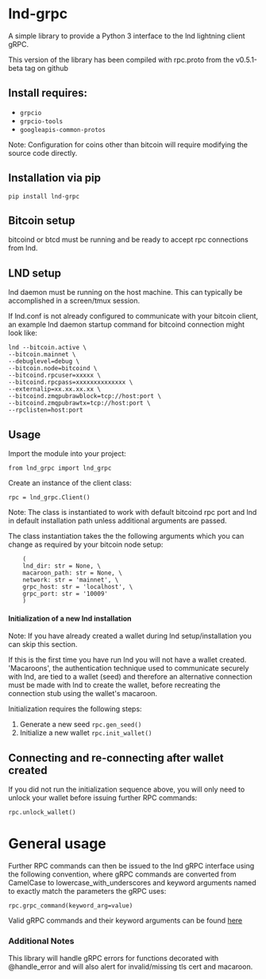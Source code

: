 # lnd-grpc

A simple library to provide a Python 3 interface to the lnd lightning client gRPC.

This version of the library has been compiled with rpc.proto from the v0.5.1-beta tag on github

## Install requires:
* `grpcio`
* `grpcio-tools`
* `googleapis-common-protos`

Note: Configuration for coins other than bitcoin will require modifying the source code directly.

## Installation via pip

`pip install lnd-grpc`

## Bitcoin setup

bitcoind or btcd must be running and be ready to accept rpc connections from lnd.

## LND setup
lnd daemon must be running on the host machine. This can typically be accomplished in a screen/tmux session.

If lnd.conf is not already configured to communicate with your bitcoin client, an example lnd daemon startup command for bitcoind connection might look like:

```
lnd --bitcoin.active \
--bitcoin.mainnet \
--debuglevel=debug \
--bitcoin.node=bitcoind \
--bitcoind.rpcuser=xxxxx \
--bitcoind.rpcpass=xxxxxxxxxxxxxx \
--externalip=xx.xx.xx.xx \
--bitcoind.zmqpubrawblock=tcp://host:port \
--bitcoind.zmqpubrawtx=tcp://host:port \
--rpclisten=host:port
```

## Usage
Import the module into your project:

`from lnd_grpc import lnd_grpc`

Create an instance of the client class: 

`rpc = lnd_grpc.Client()`

Note: The class is instantiated to work with default bitcoind rpc port and lnd in default installation path unless additional arguments are passed.

The class instantiation takes the the following arguments which you can change as required by your bitcoin node setup:

```
    (
    lnd_dir: str = None, \
    macaroon_path: str = None, \
    network: str = 'mainnet', \
    grpc_host: str = 'localhost', \
    grpc_port: str = '10009'
    )
```



#### Initialization of a new lnd installation

Note: If you have already created a wallet during lnd setup/installation you can skip this section.

If this is the first time you have run lnd you will not have a wallet created. 'Macaroons', the authentication technique used to communicate securely with lnd, are tied to a wallet (seed) and therefore an alternative connection must be made with lnd to create the wallet, before recreating the connection stub using the wallet's macaroon.

Initialization requires the following steps:
1. Generate a new seed `rpc.gen_seed()`
2. Initialize a new wallet `rpc.init_wallet()`


## Connecting and re-connecting after wallet created
If you did not run the initialization sequence above, you will only need to unlock your wallet before issuing further RPC commands:

`rpc.unlock_wallet()`

# General usage

Further RPC commands can then be issued to the lnd gRPC interface using the following convention, where gRPC commands are converted from CamelCase to lowercase_with_underscores and keyword arguments named to exactly match the parameters the gRPC uses:

`rpc.grpc_command(keyword_arg=value)`

Valid gRPC commands and their keyword arguments can be found [here](https://api.lightning.community/?python#lnd-grpc-api-reference)
 
### Additional Notes
This library will handle gRPC errors for functions decorated with @handle_error and will also alert for invalid/missing tls cert and macaroon.